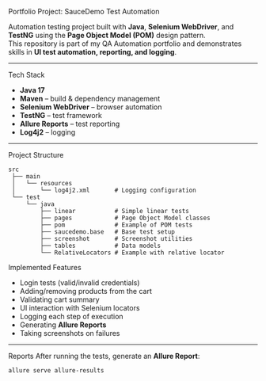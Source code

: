 Portfolio Project: SauceDemo Test Automation

Automation testing project built with **Java**, **Selenium WebDriver**, and **TestNG** using the **Page Object Model (POM)** design pattern.  
This repository is part of my QA Automation portfolio and demonstrates skills in **UI test automation, reporting, and logging**.

---

Tech Stack
- **Java 17**
- **Maven** – build & dependency management
- **Selenium WebDriver** – browser automation
- **TestNG** – test framework
- **Allure Reports** – test reporting
- **Log4j2** – logging

---

Project Structure
```
src
 ├── main
 │   └── resources
 │       └── log4j2.xml       # Logging configuration
 └── test
     └── java
         ├── linear           # Simple linear tests
         ├── pages            # Page Object Model classes
         ├── pom              # Example of POM tests
         ├── saucedemo.base   # Base test setup
         ├── screenshot       # Screenshot utilities
         ├── tables           # Data models
         └── RelativeLocators # Example with relative locator
```

Implemented Features
- Login tests (valid/invalid credentials)
- Adding/removing products from the cart
- Validating cart summary
- UI interaction with Selenium locators
- Logging each step of execution
- Generating **Allure Reports**
- Taking screenshots on failures

---

Reports
After running the tests, generate an **Allure Report**:  
```bash
allure serve allure-results
